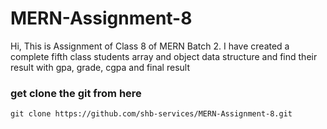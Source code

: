 # MERN-Assignment-8

Hi, This is Assignment of Class 8 of MERN Batch 2.
I have created a complete fifth class students array and object data structure and find their result with gpa, grade, cgpa and final result  

### get clone the git from here

```
git clone https://github.com/shb-services/MERN-Assignment-8.git
```
